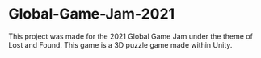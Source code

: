 # Global-Game-Jam-2021

This project was made for the 2021 Global Game Jam under the theme of Lost and Found. This game is a 3D puzzle game made within Unity. 

